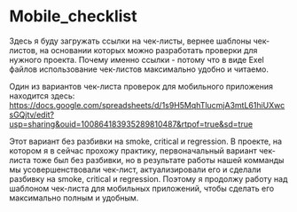 # Mobile_checklist
Здесь я буду загружать ссылки на чек-листы, вернее шаблоны чек-листов, на основании которых можно разработать проверки для нужного проекта. Почему именно ссылки - потому что в виде Exel файлов использование чек-листов максимально удобно и читаемо.

Один из вариантов чек-листа проверок для мобильного приложения находится здесь: https://docs.google.com/spreadsheets/d/1s9H5MqhTlucmjA3mtL61hiUXwcsGQjtv/edit?usp=sharing&ouid=100864183935289810487&rtpof=true&sd=true

Этот вариант без разбивки на smoke, critical и regression. В проекте, на котором я в сейчас прохожу практику, первоначальный вариант чек-листа тоже был без разбивки, но в результате работы нашей комманды мы усовершенствовали чек-лист, актуализировали его и сделали разбивку на smoke, critical и regression. Поэтому я продолжу работу над шаблоном чек-листа для мобильных приложений, чтобы сделать его максимально полным и удобным.
